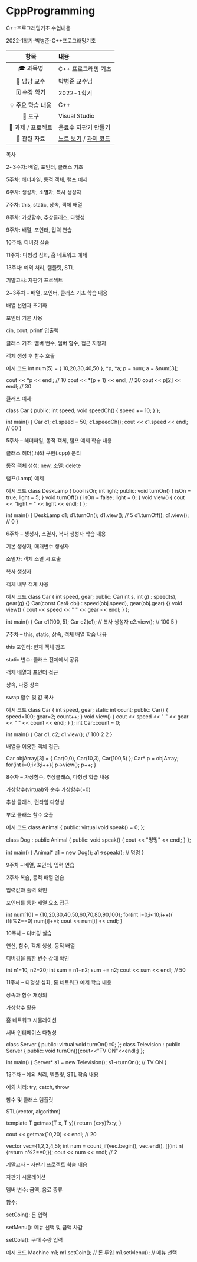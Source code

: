 # CppProgramming
C++프로그래밍기초 수업내용

2022-1학기-박병준-C++프로그래밍기초

| 항목 | 내용 |
|:----:|:-----|
| 🎓 과목명 | C++ 프로그래밍 기초 |
| 🏫 담당 교수 | 박병준 교수님 |
| 🗓️ 수강 학기 | 2022-1학기 |
| 💡 주요 학습 내용 | C++ |
| 🧰 도구 | Visual Studio |
| 🧩 과제 / 프로젝트 | 음료수 자판기 만들기 |
| 🔗 관련 자료 | [노트 보기](./notes/README.md) / [과제 코드](./assignments/) |
목차

2~3주차: 배열, 포인터, 클래스 기초

5주차: 헤더파일, 동적 객체, 램프 예제

6주차: 생성자, 소멸자, 복사 생성자

7주차: this, static, 상속, 객체 배열

8주차: 가상함수, 추상클래스, 다형성

9주차: 배열, 포인터, 입력 연습

10주차: 디버깅 실습

11주차: 다형성 심화, 홈 네트워크 예제

13주차: 예외 처리, 템플릿, STL

기말고사: 자판기 프로젝트

2~3주차 – 배열, 포인터, 클래스 기초
학습 내용

배열 선언과 초기화

포인터 기본 사용

cin, cout, printf 입출력

클래스 기초: 멤버 변수, 멤버 함수, 접근 지정자

객체 생성 후 함수 호출

예시 코드
int num[5] = { 10,20,30,40,50 }, *p, *a;
p = num;
a = &num[3];

cout << *p << endl;       // 10
cout << *(p + 1) << endl; // 20
cout << p[2] << endl;     // 30


클래스 예제:

class Car {
public:
    int speed;
    void speedCh() { speed += 10; }
};

int main() {
    Car c1;
    c1.speed = 50;
    c1.speedCh();
    cout << c1.speed << endl; // 60
}

5주차 – 헤더파일, 동적 객체, 램프 예제
학습 내용

클래스 헤더(.h)와 구현(.cpp) 분리

동적 객체 생성: new, 소멸: delete

램프(Lamp) 예제

예시 코드
class DeskLamp {
    bool isOn;
    int light;
public:
    void turnOn() { isOn = true; light = 5; }
    void turnOff() { isOn = false; light = 0; }
    void view() { cout << "light = " << light << endl; }
};

int main() {
    DeskLamp d1;
    d1.turnOn();
    d1.view(); // 5
    d1.turnOff();
    d1.view(); // 0
}

6주차 – 생성자, 소멸자, 복사 생성자
학습 내용

기본 생성자, 매개변수 생성자

소멸자: 객체 소멸 시 호출

복사 생성자

객체 내부 객체 사용

예시 코드
class Car {
    int speed, gear;
public:
    Car(int s, int g) : speed(s), gear(g) {}
    Car(const Car& obj) : speed(obj.speed), gear(obj.gear) {}
    void view() { cout << speed << " " << gear << endl; }
};

int main() {
    Car c1(100, 5);
    Car c2(c1); // 복사 생성자
    c2.view();  // 100 5
}

7주차 – this, static, 상속, 객체 배열
학습 내용

this 포인터: 현재 객체 참조

static 변수: 클래스 전체에서 공유

객체 배열과 포인터 접근

상속, 다중 상속

swap 함수 및 값 복사

예시 코드
class Car {
    int speed, gear;
    static int count;
public:
    Car() { speed=100; gear=2; count++; }
    void view() { cout << speed << " " << gear << " " << count << endl; }
};
int Car::count = 0;

int main() {
    Car c1, c2;
    c1.view(); // 100 2 2
}


배열을 이용한 객체 접근:

Car objArray[3] = { Car(0,0), Car(10,3), Car(100,5) };
Car* p = objArray;
for(int i=0;i<3;i++){ p->view(); p++; }

8주차 – 가상함수, 추상클래스, 다형성
학습 내용

가상함수(virtual)와 순수 가상함수(=0)

추상 클래스, 런타임 다형성

부모 클래스 함수 호출

예시 코드
class Animal { 
public: 
    virtual void speak() = 0; 
};

class Dog : public Animal {
public:
    void speak() { cout << "멍멍" << endl; }
};

int main() {
    Animal* a1 = new Dog();
    a1->speak(); // 멍멍
}

9주차 – 배열, 포인터, 입력 연습

2주차 복습, 동적 배열 연습

입력값과 출력 확인

포인터를 통한 배열 요소 접근

int num[10] = {10,20,30,40,50,60,70,80,90,100};
for(int i=0;i<10;i++){
    if(i%2==0) num[i]+=i;
    cout << num[i] << endl;
}

10주차 – 디버깅 실습

연산, 함수, 객체 생성, 동적 배열

디버깅을 통한 변수 상태 확인

int n1=10, n2=20;
int sum = n1+n2;
sum += n2;
cout << sum << endl; // 50

11주차 – 다형성 심화, 홈 네트워크 예제
학습 내용

상속과 함수 재정의

가상함수 활용

홈 네트워크 시뮬레이션

서버 인터페이스 다형성

class Server { public: virtual void turnOn()=0; };
class Television : public Server {
public: void turnOn(){cout<<"TV ON"<<endl;}
};

int main() {
    Server* s1 = new Television();
    s1->turnOn(); // TV ON
}

13주차 – 예외 처리, 템플릿, STL
학습 내용

예외 처리: try, catch, throw

함수 및 클래스 템플릿

STL(vector, algorithm)

template<typename T>
T getmax(T x, T y){ return (x>y)?x:y; }

cout << getmax(10,20) << endl; // 20

vector<int> vec={1,2,3,4,5};
int num = count_if(vec.begin(), vec.end(), [](int n){return n%2==0;});
cout << num << endl; // 2

기말고사 – 자판기 프로젝트
학습 내용

자판기 시뮬레이션

멤버 변수: 금액, 음료 종류

함수:

setCoin(): 돈 입력

setMenu(): 메뉴 선택 및 금액 차감

setCola(): 구매 수량 입력

예시 코드
Machine m1;
m1.setCoin(); // 돈 투입
m1.setMenu(); // 메뉴 선택
